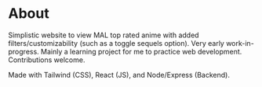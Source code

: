 # About

Simplistic website to view MAL top rated anime with added filters/customizability (such as a toggle sequels option). Very early work-in-progress. Mainly a learning project for me to practice web development. Contributions welcome.

Made with Tailwind (CSS), React (JS), and Node/Express (Backend).